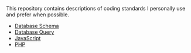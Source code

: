 
This repository contains descriptions of coding standards I personally use and prefer when possible.

* [Database Schema](database-schema.md)
* [Database Query](database-query.md)
* [JavaScript](js.md)
* [PHP](php.md)

